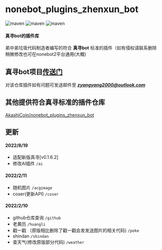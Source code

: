 
# nonebot_plugins_zhenxun_bot
![maven](https://img.shields.io/badge/python-3.8%2B-blue)
![maven](https://img.shields.io/badge/nonebot-2.0.0-yellow)
![maven](https://img.shields.io/badge/go--cqhttp-1.0.0-red)
#### 真寻bot的插件库
弟中弟垃圾代码制造者编写的符合 **真寻bot** 标准的插件（如有侵权请联系删除  
稍微修改也可在nonebot2平台通用(大概)
## 真寻bot项目[传送门](https://github.com/HibiKier/zhenxun_bot)
对该仓库插件如有问题可发送邮件至 ***zyangyang2000@outlook.com*** 

## 其他提供符合真寻标准的插件仓库
[AkashiCoin/nonebot_plugins_zhenxun_bot](https://github.com/AkashiCoin/nonebot_plugins_zhenxun_bot)
## 更新
#### 2022/8/19
* 适配新版真寻[v0.1.6.2]
* 修改AI插件 `/ai`
#### 2022/2/11
* 随机图片 `/acgimage`
* coser(更新API) `/coser`
#### 2022/2/10
* github仓库查询 `/github`
* 老黄历 `/huangli`
* 戳一戳 （原版相比删除了戳一戳会发发送图片的相关代码) `/poke`
* shindan `/shindan`
* 查天气(修改原版部分代码) `/weather`
